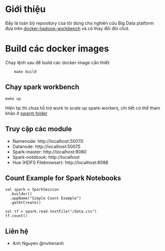 # Giới thiệu
Đầy là toàn bộ repository của tôi dùng cho nghiên cứu Big Data platform đựa trên [docker-hadoop-workbench](https://github.com/big-data-europe/docker-hadoop-spark-workbench) và có thay đổi đôi chút.

# Build các docker images

Chạy lệnh sau để build các docker image cần thiết:
```
    make build
```

## Chạy spark workbench

```
make up
```

Hiện tại thì chưa hỗ trợ work to scale up spark-workers, chi tiết có thể tham khảo ở [swarm folder](./swarm) 

## Truy cập các module

* Namenode: http://localhost:50070
* Datanode: http://localhost:50075
* Spark-master: http://localhost:8080
* Spark-notebook: http://localhost
* Hue (HDFS Filebrowser): http://localhost:8088

## Count Example for Spark Notebooks
```
val spark = SparkSession
  .builder()
  .appName("Simple Count Example")
  .getOrCreate()

val tf = spark.read.textFile("/data.csv")
tf.count()
```

## Liên hệ
* Anh Nguyen @nvtienanh

